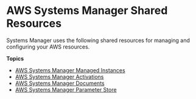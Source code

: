 # AWS Systems Manager Shared Resources<a name="systems-manager-shared-resources"></a>

Systems Manager uses the following shared resources for managing and configuring your AWS resources\.

**Topics**
+ [AWS Systems Manager Managed Instances](managed_instances.md)
+ [AWS Systems Manager Activations](activations.md)
+ [AWS Systems Manager Documents](sysman-ssm-docs.md)
+ [AWS Systems Manager Parameter Store](systems-manager-paramstore.md)